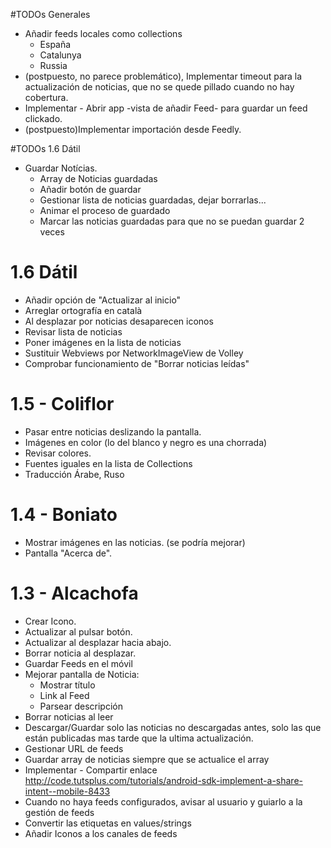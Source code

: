 #TODOs Generales
- Añadir feeds locales como collections
    - España
    - Catalunya
    - Russia
- (postpuesto, no parece problemático), Implementar timeout para la actualización de noticias, que no se quede pillado cuando no hay cobertura.
- Implementar - Abrir app -vista de añadir Feed-  para guardar un feed clickado.
- (postpuesto)Implementar importación desde Feedly.


#TODOs 1.6 Dátil
- Guardar Notícias.
    - Array de Noticias guardadas
    - Añadir botón de guardar
    - Gestionar lista de noticias guardadas, dejar borrarlas...
    - Animar el proceso de guardado
    - Marcar las noticias guardadas para que no se puedan guardar 2 veces



# 1.6 Dátil
- Añadir opción de "Actualizar al inicio"
- Arreglar ortografía en català
- Al desplazar por noticias desaparecen iconos
- Revisar lista de noticias
- Poner imágenes en la lista de noticias
- Sustituir Webviews por NetworkImageView de Volley
- Comprobar funcionamiento de "Borrar noticias leídas"





# 1.5 - Coliflor
- Pasar entre noticias deslizando la pantalla.
- Imágenes en color (lo del blanco y negro es una chorrada)
- Revisar colores.
- Fuentes iguales en la lista de Collections
- Traducción Árabe, Ruso



# 1.4 - Boniato
- Mostrar imágenes en las noticias. (se podría mejorar)
- Pantalla "Acerca de".


# 1.3 - Alcachofa
- Crear Icono.
- Actualizar al pulsar botón.
- Actualizar al desplazar hacia abajo.
- Borrar noticia al desplazar.
- Guardar Feeds en el móvil
- Mejorar pantalla de Noticia:
  - Mostrar título
  - Link al Feed
  - Parsear descripción
- Borrar noticias al leer
- Descargar/Guardar solo las noticias no descargadas antes, solo las que están publicadas mas tarde que la ultima actualización.
- Gestionar URL de feeds
- Guardar array de noticias siempre que se actualice el array
- Implementar - Compartir enlace
http://code.tutsplus.com/tutorials/android-sdk-implement-a-share-intent--mobile-8433
- Cuando no haya feeds configurados, avisar al usuario y guiarlo a la gestión de feeds
- Convertir las etiquetas en values/strings
- Añadir Iconos a los canales de feeds

